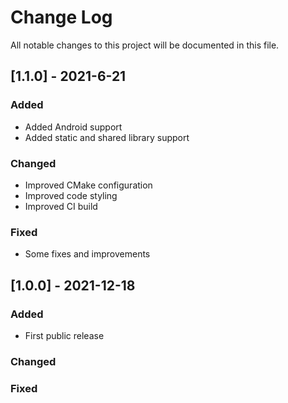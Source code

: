 # Change Log
All notable changes to this project will be documented in this file.
 
## [1.1.0] - 2021-6-21

### Added
- Added Android support
- Added static and shared library support

### Changed
- Improved CMake configuration
- Improved code styling
- Improved CI build

### Fixed
- Some fixes and improvements

## [1.0.0] - 2021-12-18

### Added
- First public release
 
### Changed
 
### Fixed

